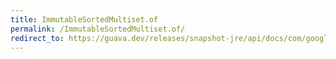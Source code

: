 ```yaml
---
title: ImmutableSortedMultiset.of
permalink: /ImmutableSortedMultiset.of/
redirect_to: https://guava.dev/releases/snapshot-jre/api/docs/com/google/common/collect/ImmutableSortedMultiset.html#of--
---
```

